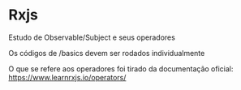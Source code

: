 # Rxjs

Estudo de Observable/Subject e seus operadores

Os códigos de /basics devem ser rodados individualmente

O que se refere aos operadores foi tirado da documentação oficial: https://www.learnrxjs.io/operators/
